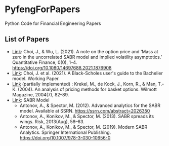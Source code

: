 # PyfengForPapers
Python Code for Financial Engineering Papers

## List of Papers

* [Link](ChoiWu2021-QF-NoteOnMassZero.ipynb): Choi, J., & Wu, L. (2021). A note on the option price and ‘Mass at zero in the uncorrelated SABR model and implied volatility asymptotics.’ Quantitative Finance, 0(0), 1–4. https://doi.org/10.1080/14697688.2021.1876908 
* [Link](ipynb/ChoiEtAl2021-BachlierModel.ipynb): Choi, J. et al. (2021). A Black-Scholes user's guide to the Bachelier model. Working Paper.
* [Link](ipynb/KrekelEtAl-2004-Wilm-BasketOption.ipynb) (partially implemented) : Krekel, M., de Kock, J., Korn, R., & Man, T.-K. (2004). An analysis of pricing methods for basket options. Wilmott Magazine, 2004(7), 82–89.
* [Link](ipynb/AntonovEtAl-2012-SSRN-SABR.ipynb): SABR Model
  * Antonov, A., & Spector, M. (2012). Advanced analytics for the SABR model. Available at SSRN. https://ssrn.com/abstract=2026350 
  * Antonov, A., Konikov, M., & Spector, M. (2013). SABR spreads its wings. Risk, 2013(Aug), 58–63.
  * Antonov, A., Konikov, M., & Spector, M. (2019). Modern SABR Analytics. Springer International Publishing. https://doi.org/10.1007/978-3-030-10656-0
